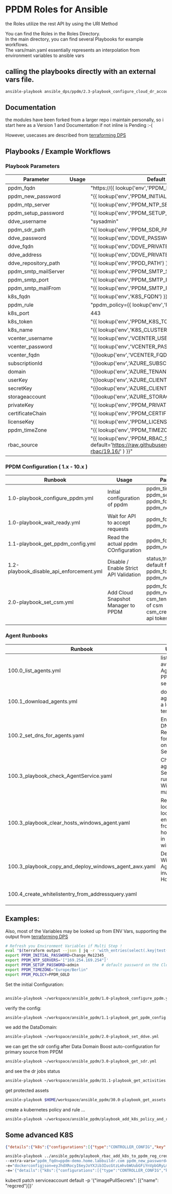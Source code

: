# PPDM Roles for Ansible


the Roles utilize the rest API by using the URI Method

You can find the Roles in the Roles Directory.  
In the main directory, you can find several Playbooks for example workflows.  
The vars/main.yaml essentially represents an interpolation from environment variables to ansible vars  




## calling the playbooks directly with an external vars file.
```bash
ansible-playbook ansible_dps/ppdm/2.3-playbook_configure_cloud_dr_account.yml --extra-vars "@ppdm-prod/vars.yaml"
```

## Documentation
the modules have been forked from a larger repo i maintain personally, so i start here as a Version 1 and Documentation if not inline is Pending :-(

However, usecases are described from [terraforming DPS](https://github.com/bottkars/terraforming-dps)



## Playbooks / Example Workflows

### Playbook Parameters

Parameter | Usage  | Default value 
------|---------------------|---  
ppdm_fqdn  |  |"https://{{ lookup('env','PPDM_FQDN') }}" 
ppdm_new_password  |  |"{{ lookup('env','PPDM_INITIAL_PASSWORD') }}"
ppdm_ntp_server  |  |"{{ lookup('env','PPDM_NTP_SERVERS') }}"
ppdm_setup_password  |  |"{{ lookup('env','PPDM_SETUP_PASSWORD') }}" # "admin"
ddve_username  |  |"sysadmin"
ppdm_sdr_path  |  |"{{ lookup('env','PPDM_SDR_PATH') }}"
ddve_password  |  |"{{ lookup('env','DDVE_PASSWORD') }}"
ddve_fqdn  |  |"{{ lookup('env','DDVE_PRIVATE_FQDN') }}"
ddve_address  |  |"{{ lookup('env','DDVE_PRIVATE_FQDN') }}"
ddve_repository_path  |  |"{{ lookup('env','PPDD_PATH') }}"
ppdm_smtp_mailServer  |  |"{{ lookup('env','PPDM_SMTP_SERVER') }}"
ppdm_smtp_port  |  |"{{ lookup('env','PPDM_SMTP_PORT') }}"
ppdm_smtp_mailFrom  |  |"{{ lookup('env','PPDM_SMTP_FROM') }}"
k8s_fqdn  |  |"{{ lookup('env','K8S_FQDN') }}"
ppdm_rule  |  |"ppdm_policy={{ lookup('env','PPDM_POLICY')}}"
k8s_port  |  |443
k8s_token  |  |"{{ lookup('env','PPDM_K8S_TOKEN') }}"
k8s_name  |  |"{{ lookup('env','K8S_CLUSTER_NAME') }}"
vcenter_username  |  |"{{ lookup('env','VCENTER_USERNAME') }}"
vcenter_password  |  |"{{ lookup('env','VCENTER_PASSWORD') }}"
vcenter_fqdn  |  |"{{lookup('env','VCENTER_FQDN') }}"
subscriptionId  |  |"{{lookup('env','AZURE_SUBSCRIPTION_ID') }}"
domain  |  |"{{lookup('env','AZURE_TENANT_ID') }}"
userKey  |  |"{{lookup('env','AZURE_CLIENT_ID') }}"
secretKey  |  |"{{lookup('env','AZURE_CLIENT_SECRET') }}"
storageaccount  |  |"{{lookup('env','AZURE_STORAGEACCOUNT') }}"
privateKey  |  |"{{ lookup('env','PPDM_PRIVATE_KEY') }}"
certificateChain  |  |"{{ lookup('env','PPDM_CERTIFICATE_CHAIN') }}"
licenseKey  |  |"{{ lookup('env','PPDM_LICENSE_KEY') }}"
ppdm_timeZone  |  |"{{ lookup('env','PPDM_TIMEZONE') }}"
rbac_source  |  |"{{ lookup('env','PPDM_RBAC_SOURCE', default='https://raw.githubusercontent.com/bottkars/ppdm-rbac/19.16/' ) }}"

### PPDM Configuration ( 1.x - 10.x )



Runbook | Usage  | Parameters   
------|---------------------|---  
1.0-playbook_configure_ppdm.yml | Initial configuration of ppdm | ppdm_timeZone <br> ppdm_setup_password <br> ppdm_fqdn <br> ppdm_new_password 
1.0-playbook_wait_ready.yml | Wait for API to accept requests  |  ppdm_fqdn <br> ppdm_new_password 
1.1-playbook_get_ppdm_config.yml  |  Read the actual ppdm COnfiguration  |  ppdm_fqdn <br> ppdm_new_password  
1.2-playbook_disable_api_enforcement.yml  |  Disable / Enable Strict API Validation  | status,true or false  default false <br> ppdm_fqdn  <br> ppdm_new_password 
2.0-playbook_set_csm.yml  | Add Cloud Snapshot Manager to PPDM   |  ppdm_fqdn <br> ppdm_new_password <br>csm_tenant, tenant id of csm <br> csm_credentials, csm api token 
  |    |  



### Agent Runbooks

Runbook | Usage  | Parameters   
------|---------------------|---  
100.0_list_agents.yml | list available Agents on PPDM server |  ppdm_fqdn <br> ppdm_new_password 
100.1_download_agents.yml  |  download agents to a local temp dir  |   ppdm_fqdn <br> ppdm_new_password <br> download_destination: /tmp
100.2_set_dns_for_agents.yaml  |  Enable DNS Resolution for Agents on PPDM Server  |  ppdm_fqdn <br> ppdm_new_password <br> state, default TRUE
100.3_playbook_check_AgentService.yaml  | Checks agent Service runnig on Windows machines   |  win_service call to inventory hosts
100.3_playbook_clear_hosts_windows_agent.yaml |  Removes localhost loopback entries from hosts file in windows  |  win_hosts call to inventory hosts
100.3_playbook_copy_and_deploy_windows_agent_awx.yaml  |  Deploys Windows Agents to inventory Hosts  |  agent_src: /tmp
100.4_create_whitelistentry_from_addressquery.yaml  |    | host_list, list of comma seperated hostnames



## Examples:


Also, most of the Variables may be looked up from ENV Vars, supporting the output from [terraforming DPS](https://github.com/bottkars/terraforming-dps)

```bash
# Refresh you Environment Variables if Multi Step !
eval "$(terraform output --json | jq -r 'with_entries(select(.key|test("^PP+"))) | keys[] as $key | "export \($key)=\"\(.[$key].value)\""')"
export PPDM_INITIAL_PASSWORD=Change_Me12345_
export PPDM_NTP_SERVERS='["169.254.169.254"]'
export PPDM_SETUP_PASSWORD=admin          # default password on the Cloud PPDM rest API
export PPDM_TIMEZONE="Europe/Berlin"
export PPDM_POLICY=PPDM_GOLD


```
Set the initial Configuration:    
```bash

ansible-playbook ~/workspace/ansible_ppdm/1.0-playbook_configure_ppdm.yml
```
verify the config:

```bash
ansible-playbook ~/workspace/ansible_ppdm/1.1-playbook_get_ppdm_config.yml
```
we add the DataDomain:  

```bash
ansible-playbook ~/workspace/ansible_ppdm/2.0-playbook_set_ddve.yml 
```
we can get the sdr config after Data Domain Boost auto-configuration for primary source  from PPDM

```bash
ansible-playbook ~/workspace/ansible_ppdm/3.0-playbook_get_sdr.yml
```
and see the dr jobs status
```bash
ansible-playbook ~/workspace/ansible_ppdm/31.1-playbook_get_activities.yml --extra-vars "filter='category eq \"DISASTER_RECOVERY\"'"
```

get protected assets
```bash
ansible-playbook $HOME/workspace/ansible_ppdm/30.0-playbook_get_assets.yml -e "asset_filter='protectionStatus eq \"PROTECTED\"'"
```

create a kubernetes policy and rule ...

```bash
ansible-playbook ~/workspace/ansible_ppdm/playbook_add_k8s_policy_and_rule.yml 
```

## Some advanced K8S
```json
{"details":{"k8s":{"configurations":[{"type":"CONTROLLER_CONFIG","key":"k8s.ppdm.vspherecsi.use.fsagent","value":"true"},{"type":"CONTROLLER_CONFIG","key":"k8s.docker.registry","value":"harbor.pks.home.labbuildr.com"},{"type":"CONTROLLER_CONFIG","key":"ppdm.backup.concurrency","value":"2"},{"type":"POD_CONFIG","key":"VELERO","value":"c3BlYzoKICB0ZW1wbGF0ZToKICAgIG1ldGFkYXRhOgogICAgICBsYWJlbHM6CiAgICAgICAgYXBwLmt1YmVybmV0ZXMuaW8vbmFtZTogdmVsZXJvLXBwZG0KICAgIHNwZWM6CiAgICAgIGltYWdlUHVsbFNlY3JldHM6CiAgICAgICAtIG5hbWU6IHJlZ2NyZWQ="},{"type":"CONTROLLER_CONFIG","key":"k8s.image.pullsecrets","value":"regcred"}]}}}
```


```bash
ansible-playbook ../ansible_ppdm/playbook_rbac_add_k8s_to_ppdm_reg_cred.yml \
--extra-vars="ppdm_fqdn=ppdm-demo.home.labbuildr.com ppdm_new_password=Change_Me12345_ rbac_source=/Users/bottk/workspace/ocs_vsphere/rbac/" \
-e="dockerconfigjson=eyJhdXRocyI6eyJoYXJib3IucGtzLmhvbWUubGFiYnVpbGRyLmNvbSI6eyJ1c2VybmFtZSI6InJvYm90JHBwZG1fYWNjb3VudCIsInBhc3N3b3JkIjoiTnJVU2ZWMGVPVFFmVGN0RHVienhNblV1a3IwRDBXbnkiLCJhdXRoIjoiY205aWIzUWtjSEJrYlY5aFkyTnZkVzUwT2s1eVZWTm1WakJsVDFSUlpsUmpkRVIxWW5wNFRXNVZkV3R5TUVRd1YyNTUifX19" \
-e='{"details":{"k8s":{"configurations":[{"type":"CONTROLLER_CONFIG","key":"k8s.ppdm.vspherecsi.use.fsagent","value":"true"},{"type":"CONTROLLER_CONFIG","key":"k8s.docker.registry","value":"harbor.pks.home.labbuildr.com"},{"type":"CONTROLLER_CONFIG","key":"k8s.image.pullsecrets","value":"regcred"},{"type":"POD_CONFIG","key":"VELERO","value":"c3BlYzoKICB0ZW1wbGF0ZToKICAgIG1ldGFkYXRhOgogICAgICBsYWJlbHM6CiAgICAgICAgYXBwLmt1YmVybmV0ZXMuaW8vbmFtZTogdmVsZXJvLXBwZG0KICAgIHNwZWM6CiAgICAgIGltYWdlUHVsbFNlY3JldHM6CiAgICAgICAtIG5hbWU6IHJlZ2NyZWQ="}]}}}'
```

kubectl patch serviceaccount default  -p '{"imagePullSecrets": [{"name": "regcred"}]}'